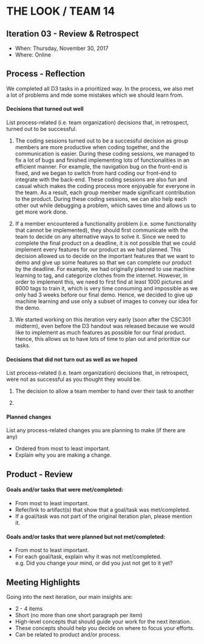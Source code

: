 # THE LOOK / TEAM 14

## Iteration 03 - Review & Retrospect

 * When: Thursday, November 30, 2017
 * Where: Online

## Process - Reflection

We completed all D3 tasks in a prioritized way. In the process, we also met a lot of problems and mde some mistakes which we should learn from. 

#### Decisions that turned out well

List process-related (i.e. team organization) decisions that, in retrospect, turned out to be successful.

1. The coding sessions turned out to be a successful decision as group members are more productive when coding together, and the communication is easier. During these coding sessions, we managed to fix a lot of bugs and finished implementing lots of functionalities in an efficient manner. For example, the navigation bug on the front-end is fixed, and we began to switch from hard coding our front-end to integrate with the back-end. These coding sessions are also fun and casual which makes the coding process more enjoyable for everyone in the team. As a result, each group member made significant contribution to the product. During these coding sessions, we can also help each other out while debugging a problem, which saves time and allows us to get more work done. 

2. If a member encountered a functionality problem (i.e. some functionality that cannot be implemented), they should first communicate with the team to decide on any alternative ways to solve it. Since we need to complete the final product on a deadline, it is not possible that we could implement every features for our product as we had planned. This decision allowed us to decide on the important features that we want to demo and give up some features so that we can complete our product by the deadline. For example, we had originally planned to use machine learning to tag, and categorize clothes from the internet. However, in order to implement this, we need to first find at least 1000 pictures and 8000 tags to train it, which is very time consuming and impossible as we only had 3 weeks before our final demo. Hence, we decided to give up machine learning and use only a subset of images to convey our idea for the demo. 

3. We started working on this iteration very early (soon after the CSC301 midterm), even before the D3 handout was released because we would like to implement as much features as possible for our final product. Hence, this allows us to have lots of time to plan out and prioritize our tasks. 

#### Decisions that did not turn out as well as we hoped

List process-related (i.e. team organization) decisions that, in retrospect, were not as successful as you thought they would be.

1. The decision to allow a team member to hand over their task to another 

2. 

#### Planned changes

List any process-related changes you are planning to make (if there are any)

 * Ordered from most to least important.
 * Explain why you are making a change.


## Product - Review

#### Goals and/or tasks that were met/completed:

 * From most to least important.
 * Refer/link to artifact(s) that show that a goal/task was met/completed.
 * If a goal/task was not part of the original iteration plan, please mention it.

#### Goals and/or tasks that were planned but not met/completed:

 * From most to least important.
 * For each goal/task, explain why it was not met/completed.      
   e.g. Did you change your mind, or did you just not get to it yet?

## Meeting Highlights

Going into the next iteration, our main insights are:

 * 2 - 4 items
 * Short (no more than one short paragraph per item)
 * High-level concepts that should guide your work for the next iteration.
 * These concepts should help you decide on where to focus your efforts.
 * Can be related to product and/or process.
